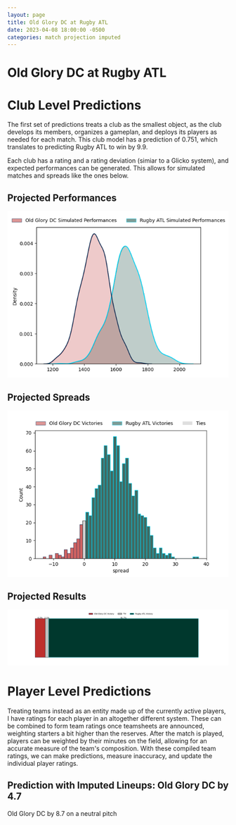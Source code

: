 ```yaml
---  
layout: page  
title: Old Glory DC at Rugby ATL  
date: 2023-04-08 18:00:00 -0500  
categories: match projection imputed  
---
```

# Old Glory DC at Rugby ATL

# Club Level Predictions


The first set of predictions treats a club as the smallest object, as the club develops its members, organizes a gameplan, and deploys its players as needed for each match. This club model has a prediction of 0.751, which translates to predicting Rugby ATL to win by 9.9.

Each club has a rating and a rating deviation (simiar to a Glicko system), and expected performances can be generated. This allows for simulated matches and spreads like the ones below.
## Projected Performances


![Projected Performances](plots/performances_2023-04-08-RugbyATL-OldGloryDC.png)
## Projected Spreads


![Projected Spreads](plots/spreads_2023-04-08-RugbyATL-OldGloryDC.png)
## Projected Results


![Projected Results](plots/resultbar_2023-04-08-RugbyATL-OldGloryDC.png)
# Player Level Predictions


Treating teams instead as an entity made up of the currently active players, I have ratings for each player in an altogether different system. These can be combined to form team ratings once teamsheets are announced, weighting starters a bit higher than the reserves. After the match is played, players can be weighted by their minutes on the field, allowing for an accurate measure of the team's composition. With these compiled team ratings, we can make predictions, measure inaccuracy, and update the individual player ratings.
## Prediction with Imputed Lineups: Old Glory DC by 4.7


Old Glory DC by 8.7 on a neutral pitch


